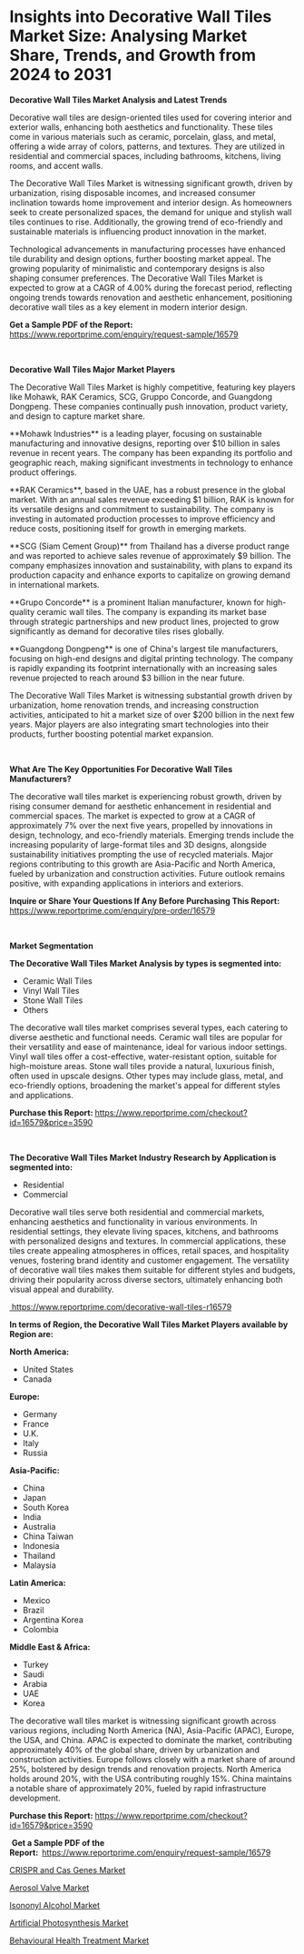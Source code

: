 <p><h1>Insights into Decorative Wall Tiles Market Size: Analysing Market Share, Trends, and Growth from 2024 to 2031</h1></p><p><strong>Decorative Wall Tiles Market Analysis and Latest Trends</strong></p>
<p><p>Decorative wall tiles are design-oriented tiles used for covering interior and exterior walls, enhancing both aesthetics and functionality. These tiles come in various materials such as ceramic, porcelain, glass, and metal, offering a wide array of colors, patterns, and textures. They are utilized in residential and commercial spaces, including bathrooms, kitchens, living rooms, and accent walls.</p><p>The Decorative Wall Tiles Market is witnessing significant growth, driven by urbanization, rising disposable incomes, and increased consumer inclination towards home improvement and interior design. As homeowners seek to create personalized spaces, the demand for unique and stylish wall tiles continues to rise. Additionally, the growing trend of eco-friendly and sustainable materials is influencing product innovation in the market.</p><p>Technological advancements in manufacturing processes have enhanced tile durability and design options, further boosting market appeal. The growing popularity of minimalistic and contemporary designs is also shaping consumer preferences. The Decorative Wall Tiles Market is expected to grow at a CAGR of 4.00% during the forecast period, reflecting ongoing trends towards renovation and aesthetic enhancement, positioning decorative wall tiles as a key element in modern interior design.</p></p>
<p><strong>Get a Sample PDF of the Report:&nbsp;</strong> <a href="https://www.reportprime.com/enquiry/request-sample/16579?utm_campaign=118&utm_medium=2&utm_source=Github&utm_content=ia&utm_term=23112024&utm_id=decorative-wall-tiles">https://www.reportprime.com/enquiry/request-sample/16579</a></p>
<p>&nbsp;</p>
<p><strong>Decorative Wall Tiles Major Market Players</strong></p>
<p><p>The Decorative Wall Tiles Market is highly competitive, featuring key players like Mohawk, RAK Ceramics, SCG, Gruppo Concorde, and Guangdong Dongpeng. These companies continually push innovation, product variety, and design to capture market share.</p><p>**Mohawk Industries** is a leading player, focusing on sustainable manufacturing and innovative designs, reporting over $10 billion in sales revenue in recent years. The company has been expanding its portfolio and geographic reach, making significant investments in technology to enhance product offerings.</p><p>**RAK Ceramics**, based in the UAE, has a robust presence in the global market. With an annual sales revenue exceeding $1 billion, RAK is known for its versatile designs and commitment to sustainability. The company is investing in automated production processes to improve efficiency and reduce costs, positioning itself for growth in emerging markets.</p><p>**SCG (Siam Cement Group)** from Thailand has a diverse product range and was reported to achieve sales revenue of approximately $9 billion. The company emphasizes innovation and sustainability, with plans to expand its production capacity and enhance exports to capitalize on growing demand in international markets.</p><p>**Grupo Concorde** is a prominent Italian manufacturer, known for high-quality ceramic wall tiles. The company is expanding its market base through strategic partnerships and new product lines, projected to grow significantly as demand for decorative tiles rises globally.</p><p>**Guangdong Dongpeng** is one of China's largest tile manufacturers, focusing on high-end designs and digital printing technology. The company is rapidly expanding its footprint internationally with an increasing sales revenue projected to reach around $3 billion in the near future.</p><p>The Decorative Wall Tiles Market is witnessing substantial growth driven by urbanization, home renovation trends, and increasing construction activities, anticipated to hit a market size of over $200 billion in the next few years. Major players are also integrating smart technologies into their products, further boosting potential market expansion.</p></p>
<p>&nbsp;</p>
<p><strong>What Are The Key Opportunities For Decorative Wall Tiles Manufacturers?</strong></p>
<p><p>The decorative wall tiles market is experiencing robust growth, driven by rising consumer demand for aesthetic enhancement in residential and commercial spaces. The market is expected to grow at a CAGR of approximately 7% over the next five years, propelled by innovations in design, technology, and eco-friendly materials. Emerging trends include the increasing popularity of large-format tiles and 3D designs, alongside sustainability initiatives prompting the use of recycled materials. Major regions contributing to this growth are Asia-Pacific and North America, fueled by urbanization and construction activities. Future outlook remains positive, with expanding applications in interiors and exteriors.</p></p>
<p><strong>Inquire or Share Your Questions If Any Before Purchasing This Report:</strong> <a href="https://www.reportprime.com/enquiry/pre-order/16579?utm_campaign=118&utm_medium=2&utm_source=Github&utm_content=ia&utm_term=23112024&utm_id=decorative-wall-tiles">https://www.reportprime.com/enquiry/pre-order/16579</a></p>
<p>&nbsp;</p>
<p><strong>Market Segmentation</strong></p>
<p><strong>The Decorative Wall Tiles Market Analysis by types is segmented into:</strong></p>
<p><ul><li>Ceramic Wall Tiles</li><li>Vinyl Wall Tiles</li><li>Stone Wall Tiles</li><li>Others</li></ul></p>
<p><p>The decorative wall tiles market comprises several types, each catering to diverse aesthetic and functional needs. Ceramic wall tiles are popular for their versatility and ease of maintenance, ideal for various indoor settings. Vinyl wall tiles offer a cost-effective, water-resistant option, suitable for high-moisture areas. Stone wall tiles provide a natural, luxurious finish, often used in upscale designs. Other types may include glass, metal, and eco-friendly options, broadening the market's appeal for different styles and applications.</p></p>
<p><strong>Purchase this Report:&nbsp;</strong><a href="https://www.reportprime.com/checkout?id=16579&price=3590&utm_campaign=118&utm_medium=2&utm_source=Github&utm_content=ia&utm_term=23112024&utm_id=decorative-wall-tiles">https://www.reportprime.com/checkout?id=16579&price=3590</a></p>
<p>&nbsp;</p>
<p><strong>The Decorative Wall Tiles Market Industry Research by Application is segmented into:</strong></p>
<p><ul><li>Residential</li><li>Commercial</li></ul></p>
<p><p>Decorative wall tiles serve both residential and commercial markets, enhancing aesthetics and functionality in various environments. In residential settings, they elevate living spaces, kitchens, and bathrooms with personalized designs and textures. In commercial applications, these tiles create appealing atmospheres in offices, retail spaces, and hospitality venues, fostering brand identity and customer engagement. The versatility of decorative wall tiles makes them suitable for different styles and budgets, driving their popularity across diverse sectors, ultimately enhancing both visual appeal and durability.</p></p>
<p><a href="https://www.reportprime.com/decorative-wall-tiles-r16579?utm_campaign=118&utm_medium=2&utm_source=Github&utm_content=ia&utm_term=23112024&utm_id=decorative-wall-tiles">&nbsp;https://www.reportprime.com/decorative-wall-tiles-r16579</a></p>
<p><strong>In terms of Region, the Decorative Wall Tiles Market Players available by Region are:</strong></p>
<p>
    <p> <strong> North America: </strong>
        <ul>
            <li>United States</li>
            <li>Canada</li>
        </ul>
        </p> 
    <p> <strong> Europe: </strong>
        <ul>
            <li>Germany</li>
            <li>France</li>
            <li>U.K.</li>
            <li>Italy</li>
            <li>Russia</li>
        </ul>
        </p> 
    <p> <strong> Asia-Pacific: </strong>
        <ul>
            <li>China</li>
            <li>Japan</li>
            <li>South Korea</li>
            <li>India</li>
            <li>Australia</li>
            <li>China Taiwan</li>
            <li>Indonesia</li>
            <li>Thailand</li>
            <li>Malaysia</li>
        </ul>
        </p> 
    <p> <strong> Latin America: </strong>
        <ul>
            <li>Mexico</li>
            <li>Brazil</li>
            <li>Argentina Korea</li>
            <li>Colombia</li>
        </ul>
        </p> 
    <p> <strong> Middle East & Africa: </strong>
        <ul>
            <li>Turkey</li>
            <li>Saudi</li>
            <li>Arabia</li>
            <li>UAE</li>
            <li>Korea</li>
        </ul>
    </p>
    </p>
<p><p>The decorative wall tiles market is witnessing significant growth across various regions, including North America (NA), Asia-Pacific (APAC), Europe, the USA, and China. APAC is expected to dominate the market, contributing approximately 40% of the global share, driven by urbanization and construction activities. Europe follows closely with a market share of around 25%, bolstered by design trends and renovation projects. North America holds around 20%, with the USA contributing roughly 15%. China maintains a notable share of approximately 20%, fueled by rapid infrastructure development.</p></p>
<p><strong>Purchase this Report: </strong><a href="https://www.reportprime.com/checkout?id=16579&price=3590&utm_campaign=118&utm_medium=2&utm_source=Github&utm_content=ia&utm_term=23112024&utm_id=decorative-wall-tiles">https://www.reportprime.com/checkout?id=16579&price=3590</a></p>
<p>&nbsp;<strong>Get a Sample PDF of the Report:&nbsp;&nbsp;</strong><a href="https://www.reportprime.com/enquiry/request-sample/16579?utm_campaign=118&utm_medium=2&utm_source=Github&utm_content=ia&utm_term=23112024&utm_id=decorative-wall-tiles">https://www.reportprime.com/enquiry/request-sample/16579</a></p>
<p><strong></strong></p>
<p><p><a href="https://www.linkedin.com/pulse/crispr-cas-genes-market-forecasted-using-segmentation-share-z31uc?utm_campaign=118&utm_medium=2&utm_source=Github&utm_content=ia&utm_term=23112024&utm_id=decorative-wall-tiles">CRISPR and Cas Genes Market</a></p><p><a href="https://github.com/dringals/Market-Research-Report-List-6/blob/main/aerosol-valve-market.md?utm_campaign=118&utm_medium=2&utm_source=Github&utm_content=ia&utm_term=23112024&utm_id=decorative-wall-tiles">Aerosol Valve Market</a></p><p><a href="https://github.com/tona7vba/Market-Research-Report-List-1/blob/main/isononyl-alcohol-market.md?utm_campaign=118&utm_medium=2&utm_source=Github&utm_content=ia&utm_term=23112024&utm_id=decorative-wall-tiles">Isononyl Alcohol Market</a></p><p><a href="https://issuu.com/reportprime-2/docs/artificial-photosynthesis-market-si_442c7da69152aa?utm_campaign=118&utm_medium=2&utm_source=Github&utm_content=ia&utm_term=23112024&utm_id=decorative-wall-tiles">Artificial Photosynthesis Market</a></p><p><a href="https://www.linkedin.com/pulse/projecting-growth-behavioural-health-treatment-market-insights-q1esc?utm_campaign=118&utm_medium=2&utm_source=Github&utm_content=ia&utm_term=23112024&utm_id=decorative-wall-tiles">Behavioural Health Treatment Market</a></p></p>